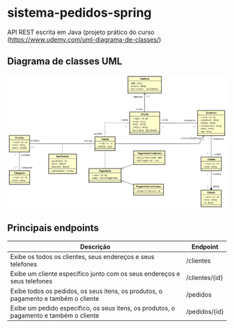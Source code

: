 # sistema-pedidos-spring

API REST escrita em Java (projeto prático do curso (https://www.udemy.com/uml-diagrama-de-classes/)

## Diagrama de classes UML

![](https://raw.githubusercontent.com/carlosdaniiel07/sistema-pedidos-spring/master/Diagrama%20de%20classes%20UML%20(Astah)/Diagrama%20de%20classes.png)

## Principais endpoints

| Descrição                                                                              | Endpoint       |
|----------------------------------------------------------------------------------------|----------------|
| Exibe os todos os clientes, seus endereços e seus telefones                            | /clientes      |
| Exibe um cliente específico junto com os seus endereços e seus telefones               | /clientes/{id} |
| Exibe todos os pedidos, os seus itens, os produtos, o pagamento e também o cliente     | /pedidos       |
| Exibe um pedido específico, os seus itens, os produtos, o pagamento e também o cliente | /pedidos/{id}  |
